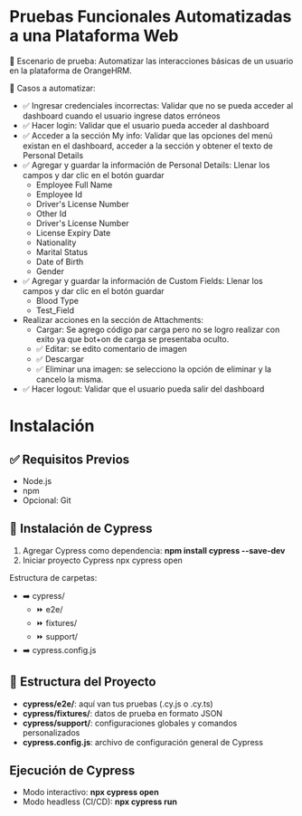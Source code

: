 # Pruebas Funcionales Automatizadas a una Plataforma Web

🔧 Escenario de prueba: Automatizar las interacciones básicas de un usuario en la plataforma de OrangeHRM.

📝 Casos a automatizar:

- ✅ Ingresar credenciales incorrectas: Validar que no se pueda acceder al dashboard cuando el usuario ingrese datos erróneos
- ✅ Hacer login: Validar que el usuario pueda acceder al dashboard
- ✅ Acceder a la sección My info: Validar que las opciones del menú existan en el dashboard, acceder a la sección y obtener el texto de Personal Details
- ✅ Agregar y guardar la información de Personal Details: Llenar los campos y dar clic en el botón guardar
  - Employee Full Name
  - Employee Id
  - Driver's License Number
  - Other Id
  - Driver's License Number
  - License Expiry Date
  - Nationality
  - Marital Status
  - Date of Birth
  - Gender
- ✅ Agregar y guardar la información de Custom Fields: Llenar los campos y dar clic en el botón guardar
  - Blood Type
  - Test_Field
- Realizar acciones en la sección de Attachments:
  - Cargar: Se agrego código par carga pero no se logro realizar con exito ya que bot+on de carga se presentaba oculto.
  - ✅ Editar: se edito comentario de imagen
  - ✅ Descargar
  - ✅ Eliminar una imagen: se selecciono la opción de eliminar y la cancelo la misma.
- ✅ Hacer logout: Validar que el usuario pueda salir del dashboard

# Instalación

## ✅ Requisitos Previos

- Node.js
- npm
- Opcional: Git

## 🧪 Instalación de Cypress

1. Agregar Cypress como dependencia: **npm install cypress --save-dev**
2. Iniciar proyecto Cypress
   npx cypress open

Estructura de carpetas:

- ➡️ cypress/
  - ⏩ e2e/
  - ⏩ fixtures/
  - ⏩ support/
- ➡️ cypress.config.js

## 🧰 Estructura del Proyecto

- **cypress/e2e/**: aquí van tus pruebas (.cy.js o .cy.ts)
- **cypress/fixtures/**: datos de prueba en formato JSON
- **cypress/support/**: configuraciones globales y comandos personalizados
- **cypress.config.js**: archivo de configuración general de Cypress

## Ejecución de Cypress

- Modo interactivo: **npx cypress open**
- Modo headless (CI/CD): **npx cypress run**
